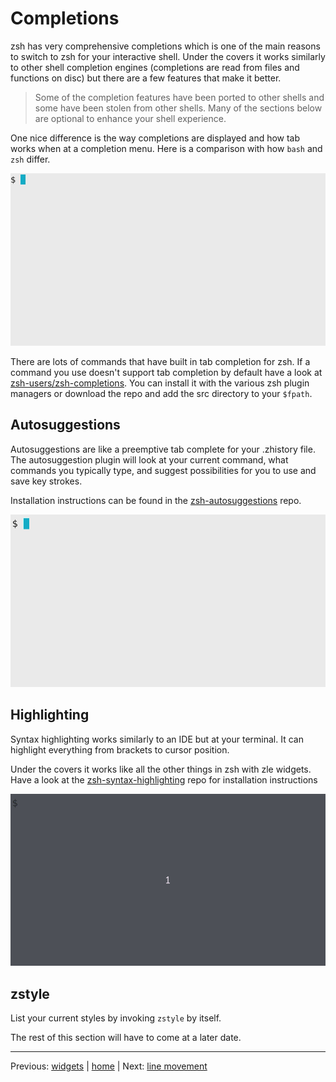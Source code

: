 # Completions

zsh has very comprehensive completions which is one of the main reasons to switch to zsh for your interactive shell.
Under the covers it works similarly to other shell completion engines (completions are read from files and functions on disc) but there are a few features that make it better.

> Some of the completion features have been ported to other shells and some have been stolen from other shells.
> Many of the sections below are optional to enhance your shell experience.

One nice difference is the way completions are displayed and how tab works when at a completion menu.
Here is a comparison with how `bash` and `zsh` differ.

![](../../img/bash-completion.gif)

There are lots of commands that have built in tab completion for zsh.
If a command you use doesn't support tab completion by default have a look at [zsh-users/zsh-completions](https://github.com/zsh-users/zsh-completions).
You can install it with the various zsh plugin managers or download the repo and add the src directory to your `$fpath`.

## Autosuggestions

Autosuggestions are like a preemptive tab complete for your .zhistory file.
The autosuggestion plugin will look at your current command, what commands you typically type, and suggest possibilities for you to use and save key strokes.

Installation instructions can be found in the [zsh-autosuggestions](https://github.com/zsh-users/zsh-autosuggestions) repo.

![](../../img/autosuggestions.gif)

## Highlighting

Syntax highlighting works similarly to an IDE but at your terminal.
It can highlight everything from brackets to cursor position.

Under the covers it works like all the other things in zsh with zle widgets.
Have a look at the [zsh-syntax-highlighting](https://github.com/zsh-users/zsh-syntax-highlighting) repo for installation instructions

![](../../img/highlighting.gif)

## zstyle

List your current styles by invoking `zstyle` by itself.

The rest of this section will have to come at a later date.

---

Previous: [widgets](widgets.md) | [home](../../README.md) | Next: [line movement](../usage/line_movement.md)
